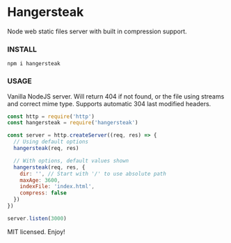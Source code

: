 # Hangersteak

Node web static files server with built in compression support.

### INSTALL

```npm i hangersteak```

### USAGE

Vanilla NodeJS server. Will return 404 if not found, or the file using streams and correct mime type. Supports automatic 304 last modified headers.

```js
const http = require('http')
const hangersteak = require('hangersteak')

const server = http.createServer((req, res) => {
  // Using default options
  hangersteak(req, res)

  // With options, default values shown
  hangersteak(req, res, {
    dir: '', // Start with '/' to use absolute path
    maxAge: 3600,
    indexFile: 'index.html',
    compress: false
  })
})

server.listen(3000)
```
MIT licensed. Enjoy!
